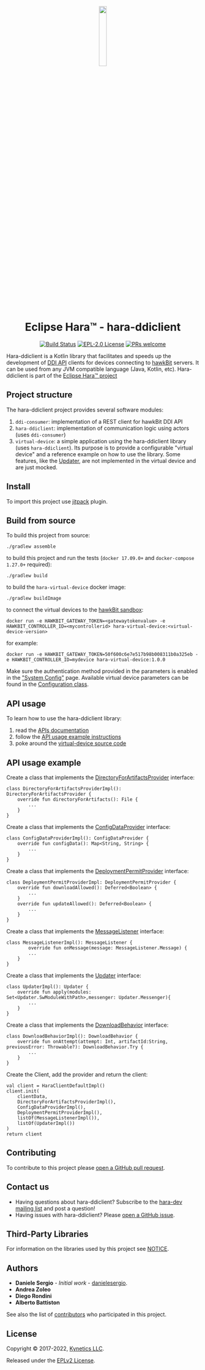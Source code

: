 <p align="center"><img src="hara_logo.png" width=20% height=20% ></p>
<h1 align="center">Eclipse Hara™ - hara-ddiclient</h1>
<p align="center">
<a href="https://github.com/eclipse/hara-ddiclient/actions/workflows/pipeline-build.yml"><img alt="Build Status" src="https://github.com/eclipse/hara-ddiclient/actions/workflows/pipeline-build.yml/badge.svg"></a>
<a href="https://www.eclipse.org/legal/epl-2.0"><img alt="EPL-2.0 License" src="https://img.shields.io/badge/License-EPL%202.0-red.svg"></a>
<a href="#contributing"><img alt="PRs welcome" src="https://img.shields.io/badge/PRs-welcome-brightgreen.svg"></a>
</p>

Hara-ddiclient is a Kotlin library that facilitates and speeds up the development
of [DDI API](https://www.eclipse.org/hawkbit/apis/ddi_api/) clients for devices
connecting to [hawkBit](https://eclipse.org/hawkbit/) servers. It can be used from
any JVM compatible language (Java, Kotlin, etc).
Hara-ddiclient is part of the [Eclipse Hara™ project](https://projects.eclipse.org/projects/iot.hawkbit.hara)

## Project structure

The hara-ddiclient project provides several software modules:
1. `ddi-consumer`: implementation of a REST client for hawkBit DDI API
1. `hara-ddiclient`: implementation of communication logic using actors (uses `ddi-consumer`)
1. `virtual-device`: a simple application using the hara-ddiclient library (uses `hara-ddiclient`). Its purpose is to provide a configurable "virtual device" and a reference example on how to use the library. Some features, like the [Updater](hara-ddiclient-api/src/main/kotlin/org/eclipse/hara/ddiclient/api/Updater.kt), are not implemented in the virtual device and are just mocked.

## Install

To import this project use [jitpack](https://jitpack.io/#eclipse/hara-ddiclient) plugin.

## Build from source

To build this project from source:

```shell
./gradlew assemble
```

to build this project and run the tests (`docker 17.09.0+` and `docker-compose 1.27.0+` required):

```shell
./gradlew build
```

to build the `hara-virtual-device` docker image:

```shell
./gradlew buildImage
```

to connect the virtual devices to the [hawkBit sandbox](https://hawkbit.eclipseprojects.io/):

```shell
docker run -e HAWKBIT_GATEWAY_TOKEN=<gatewaytokenvalue> -e HAWKBIT_CONTROLLER_ID=<mycontrollerid> hara-virtual-device:<virtual-device-version>
```

for example:

```shell
docker run -e HAWKBIT_GATEWAY_TOKEN=50f600c6e7e517b98b008311b0a325eb -e HAWKBIT_CONTROLLER_ID=mydevice hara-virtual-device:1.0.0
```

Make sure the authentication method provided in the parameters is enabled in the ["System Config"](https://www.eclipse.org/hawkbit/concepts/authentication/#ddi-api-authentication-modes) page. Available virtual device parameters can be found in the [Configuration class](virtual-device/src/main/kotlin/org/eclipse/hara/ddiclient/virtualdevice/Configuration.kt).

## API usage

To learn how to use the hara-ddiclient library:
1. read the [APIs documentation](https://eclipse.github.io/hara-ddiclient/)
1. follow the [API usage example instructions](#api-usage-example)
1. poke around the [virtual-device source code](virtual-device/src/main/kotlin/org/eclipse/hara/ddiclient/virtualdevice/)

## API usage example

Create a class that implements the [DirectoryForArtifactsProvider](hara-ddiclient-api/src/main/kotlin/org/eclipse/hara/ddiclient/api/DirectoryForArtifactsProvider.kt) interface:

    class DirectoryForArtifactsProviderImpl(): DirectoryForArtifactsProvider {
        override fun directoryForArtifacts(): File {
            ...
        }
    }

Create a class that implements the [ConfigDataProvider](hara-ddiclient-api/src/main/kotlin/org/eclipse/hara/ddiclient/api/ConfigDataProvider.kt) interface:

    class ConfigDataProviderImpl(): ConfigDataProvider {
        override fun configData(): Map<String, String> {
            ...
        }
    }

Create a class that implements the [DeploymentPermitProvider](hara-ddiclient-api/src/main/kotlin/org/eclipse/hara/ddiclient/api/DeploymentPermitProvider.kt) interface:

    class DeploymentPermitProviderImpl: DeploymentPermitProvider {
        override fun downloadAllowed(): Deferred<Boolean> {
            ...
        }
        override fun updateAllowed(): Deferred<Boolean> {
            ...
        }
    }

Create a class that implements the [MessageListener](hara-ddiclient-api/src/main/kotlin/org/eclipse/hara/ddiclient/api/MessageListener.kt) interface:

    class MessageListenerImpl(): MessageListener {
            override fun onMessage(message: MessageListener.Message) {
            ...
        }
    }

Create a class that implements the [Updater](hara-ddiclient-api/src/main/kotlin/org/eclipse/hara/ddiclient/api/Updater.kt) interface:

    class UpdaterImpl(): Updater {
        override fun apply(modules: Set<Updater.SwModuleWithPath>,messenger: Updater.Messenger){
            ...
        }
    }

Create a class that implements the [DownloadBehavior](hara-ddiclient-api/src/main/kotlin/org/eclipse/hara/ddiclient/api/DownloadBehavior.kt) interface:

    class DownloadBehaviorImpl(): DownloadBehavior {
        override fun onAttempt(attempt: Int, artifactId:String, previousError: Throwable?): DownloadBehavior.Try {
            ...
        }
    }

Create the Client, add the provider and return the client:

    val client = HaraClientDefaultImpl()
    client.init(
        clientData,
        DirectoryForArtifactsProviderImpl(),
        ConfigDataProviderImpl(),
        DeploymentPermitProviderImpl(),
        listOf(MessageListenerImpl()),
        listOf(UpdaterImpl())
    )
    return client

## Contributing

To contribute to this project please [open a GitHub pull request](https://docs.github.com/en/pull-requests/collaborating-with-pull-requests/proposing-changes-to-your-work-with-pull-requests/about-pull-requests).

## Contact us

- Having questions about hara-ddiclient? Subscribe to the [hara-dev mailing list](https://accounts.eclipse.org/mailing-list/hara-dev) and post a question!
- Having issues with hara-ddiclient? Please [open a GitHub issue](https://github.com/eclipse/hara-ddiclient/issues).

## Third-Party Libraries

For information on the libraries used by this project see [NOTICE](NOTICE.md).

## Authors

* **Daniele Sergio** - *Initial work* - [danielesergio](https://github.com/danielesergio).
* **Andrea Zoleo**
* **Diego Rondini**
* **Alberto Battiston**

See also the list of [contributors](https://github.com/eclipse/hara-ddiclient/graphs/contributors) who participated in this project.

## License

Copyright © 2017-2022, [Kynetics LLC](https://www.kynetics.com).

Released under the [EPLv2 License](https://www.eclipse.org/legal/epl-2.0).
